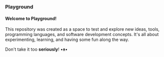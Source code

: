 ### Playground 
#### Welcome to Playground!

This repository was created as a space to test and explore new ideas, tools, programming languages, and software development concepts. It's all about experimenting, learning, and having some fun along the way.

Don't take it too **seriously**! •ᴥ•
